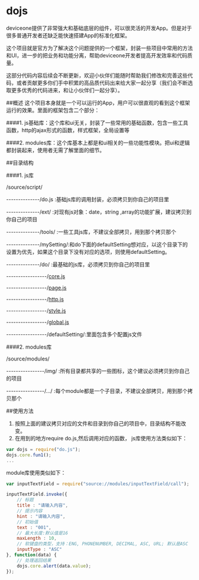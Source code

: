 # dojs
deviceone提供了非常强大和基础底层的组件，可以很灵活的开发App。但是对于很多普通开发者还缺乏能快速搭建App的标准化框架。

这个项目就是官方为了解决这个问题提供的一个框架，封装一些项目中常用的方法和UI，进一步的把业务和功能分离，帮助deviceone开发者提高开发效率和代码质量。

这部分代码内容后续会不断更新，欢迎小伙伴们能随时帮助我们修改和完善这些代码，或者贡献更多你们手中积累的高品质代码出来给大家一起分享（我们会不断选取更多优秀的代码进来，和让小伙伴们一起分享）。

##概述
这个项目本身就是一个可以运行的App，用户可以很直观的看到这个框架运行的效果。里面的框架包含二个部分：

####1. js基础库：这个库和ui无关，封装了一些常用的基础函数，包含一些工具函数，http的ajax形式的函数，样式框架，全局设置等
  
####2. modules库：这个库基本上都是和ui相关的一些功能性模块。把ui和逻辑都封装起来，使用者无需了解里面的细节。

##目录结构

####1. js库

/source/script/

--------------/do.js     :基础js库的调用封装，必须拷贝到你自己的项目里

--------------/ext/      :对现有js对象：date，string ,array的功能扩展，建议拷贝到你自己的项目

--------------/tools/    :一些工具js库，不建议全部拷贝，用到那个拷贝那个

--------------/mySetting/:和do下面的defaultSetting想对应，以这个目录下的设置为优先，如果这个目录下没有对应的选项，则使用defaultSetting。      

--------------/do/       :最基础的js库，必须拷贝到你自己的项目里

-----------------/[core.js](https://github.com/do-js/dojs/tree/master/source/samples/script/dojs/core)

-----------------/[page.js](https://github.com/do-js/dojs/tree/master/source/samples/script/dojs/page)

-----------------/[http.js](https://github.com/do-js/dojs/tree/master/source/samples/script/dojs/http)

-----------------/[style.js](https://github.com/do-js/dojs/tree/master/source/samples/script/dojs/style)

-----------------/[global.js](https://github.com/do-js/dojs/tree/master/source/samples/script/dojs/global)

-----------------/defaultSetting/:里面包含多个配置js文件    

####2. modules库

/source/modules/

----------------/img/    :所有目录都共享的一些图标，这个建议必须拷贝到你自己的项目

----------------/.../    :每个module都是一个子目录，不建议全部拷贝，用到那个拷贝那个

##使用方法
1. 按照上面的建议拷贝对应的文件和目录到你自己的项目中，目录结构不能改变。
2. 在用到的地方require do.js,然后调用对应的函数，
js库使用方法类似如下：

```JavaScript
var dojs = require("do.js");
dojs.core.fun1();
...
```

module库使用类似如下：

```JavaScript
var inputTextField = require("source://modules/inputTextField/call");

inputTextField.invoke({
    // 标题
    title : "请输入内容",
    // 提示内容
    hint : "请输入内容",
    // 初始值
    text : "001",
    // 最大长度:默认值是16
    maxLength : 10,
    // 软键盘的类型，支持：ENG, PHONENUMBER, DECIMAL, ASC, URL; 默认是ASC
    inputType : "ASC"
}, function(data) {
    // 处理返回结果
    dojs.core.alert(data.value);
});

```
